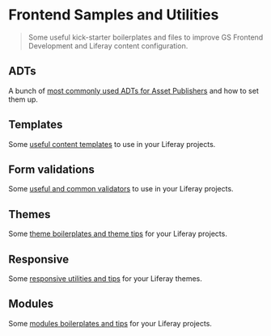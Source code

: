 # Frontend Samples and Utilities

> Some useful kick-starter boilerplates and files to improve GS Frontend Development and Liferay content configuration.

## ADTs

A bunch of [most commonly used ADTs for Asset Publishers](adts/) and how to set them up.

## Templates

Some [useful content templates](templates/) to use in your Liferay projects.

## Form validations

Some [useful and common validators](validators/) to use in your Liferay projects.

## Themes

Some [theme boilerplates and theme tips](themes/) for your Liferay projects.

## Responsive

Some [responsive utilities and tips](responsive/) for your Liferay themes.

## Modules

Some [modules boilerplates and tips](modules/) for your Liferay projects.


